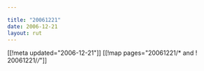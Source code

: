 ```yaml
---

title: "20061221"
date: 2006-12-21
layout: rut
---
```


[[!meta updated="2006-12-21"]]
[[!map pages="20061221/* and ! 20061221/*/*"]]
